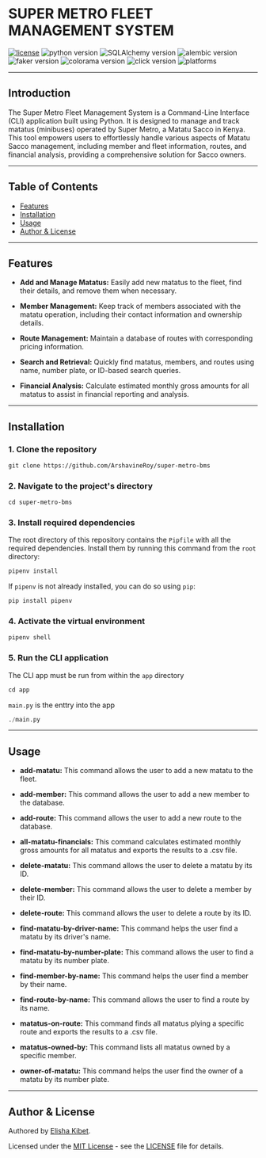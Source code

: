 # SUPER METRO FLEET MANAGEMENT SYSTEM

[![license](https://img.shields.io/badge/license-%20MIT%20-green.svg)](./LICENSE)
![python version](https://img.shields.io/badge/python-3.10|3.11-blue.svg)
![SQLAlchemy version](https://img.shields.io/badge/SQLAlchemy-2.0.20-cyan.svg)
![alembic version](https://img.shields.io/badge/alembic-1.12.0-orange.svg)
![faker version](https://img.shields.io/badge/faker-19.3.1-mint.svg)
![colorama version](https://img.shields.io/badge/colorama-0.4.4-white.svg)
![click version](https://img.shields.io/badge/click-8.0.3-red.svg)
![platforms](https://img.shields.io/badge/Platforms-Linux%20|%20Windows%20|%20Mac%20-purple.svg)

---

## Introduction

The Super Metro Fleet Management System is a Command-Line Interface (CLI) application built using Python. It is designed to manage and track matatus (minibuses) operated by Super Metro, a Matatu Sacco in Kenya. This tool empowers users to effortlessly handle various aspects of Matatu Sacco management, including member and fleet information, routes, and financial analysis, providing a comprehensive solution for Sacco owners.

---

## Table of Contents

- [Features](#features)
- [Installation](#installation)
- [Usage](#usage)
- [Author & License](#author--license)

---

## Features

- **Add and Manage Matatus:** Easily add new matatus to the fleet, find their details, and remove them when necessary.

- **Member Management:** Keep track of members associated with the matatu operation, including their contact information and ownership details.

- **Route Management:** Maintain a database of routes with corresponding pricing information.

- **Search and Retrieval:** Quickly find matatus, members, and routes using name, number plate, or ID-based search queries.

- **Financial Analysis:** Calculate estimated monthly gross amounts for all matatus to assist in financial reporting and analysis.

---

## Installation

### 1. Clone the repository

```txt
git clone https://github.com/ArshavineRoy/super-metro-bms
```

### 2. Navigate to the project's directory

```txt
cd super-metro-bms
```

### 3. Install required dependencies

The root directory of this repository contains the `Pipfile` with all the required dependencies. Install them by running this command from the `root` directory:

```python
pipenv install
```

If `pipenv` is not already installed, you can do so using `pip`:

```python
pip install pipenv
```

### 4. Activate the virtual environment

```python
pipenv shell
```

### 5. Run the CLI application

The CLI app must be run from within the `app` directory

```python
cd app
```

`main.py` is the enttry into the app

```python
./main.py
```

---

## Usage

- **add-matatu:** This command allows the user to add a new matatu to the fleet.

- **add-member:** This command allows the user to add a new member to the database.

- **add-route:** This command allows the user to add a new route to the database.

- **all-matatu-financials:** This command calculates estimated monthly gross amounts for all matatus and exports the results to a .csv file.

- **delete-matatu:** This command allows the user to delete a matatu by its ID.

- **delete-member:** This command allows the user to delete a member by their ID.

- **delete-route:** This command allows the user to delete a route by its ID.

- **find-matatu-by-driver-name:** This command helps the user find a matatu by its driver's name.

- **find-matatu-by-number-plate:** This command allows the user to find a matatu by its number plate.

- **find-member-by-name:** This command helps the user find a member by their name.

- **find-route-by-name:** This command allows the user to find a route by its name.

- **matatus-on-route:** This command finds all matatus plying a specific route and exports the results to a .csv file.

- **matatus-owned-by:** This command lists all matatus owned by a specific member.

- **owner-of-matatu:** This command helps the user find the owner of a matatu by its number plate.

---

## Author & License

Authored by [Elisha Kibet](https://github.com/Elikibs).

Licensed under the [MIT License](LICENSE) - see the [LICENSE](LICENSE) file for details.
